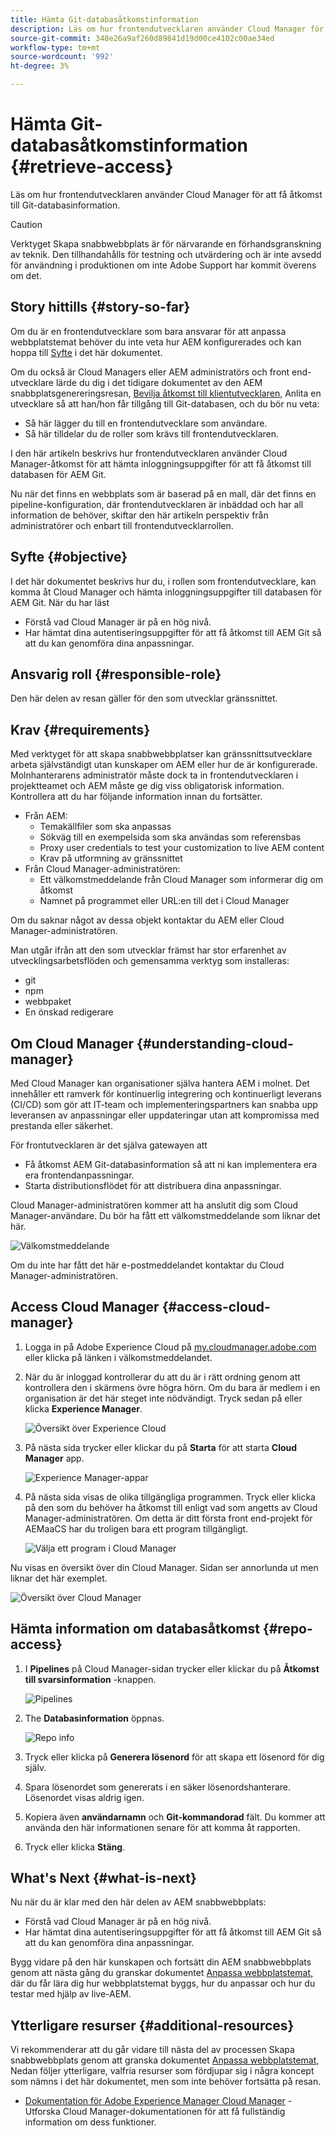 ```yaml
---
title: Hämta Git-databasåtkomstinformation
description: Läs om hur frontendutvecklaren använder Cloud Manager för att få åtkomst till Git-databasinformation.
source-git-commit: 348e26a9af260d89841d19d00ce4102c00ae34ed
workflow-type: tm+mt
source-wordcount: '992'
ht-degree: 3%

---
```



# Hämta Git-databasåtkomstinformation {#retrieve-access}

Läs om hur frontendutvecklaren använder Cloud Manager för att få åtkomst till Git-databasinformation.

>[!CAUTION]
>
>Verktyget Skapa snabbwebbplats är för närvarande en förhandsgranskning av teknik. Den tillhandahålls för testning och utvärdering och är inte avsedd för användning i produktionen om inte Adobe Support har kommit överens om det.

## Story hittills {#story-so-far}

Om du är en frontendutvecklare som bara ansvarar för att anpassa webbplatstemat behöver du inte veta hur AEM konfigurerades och kan hoppa till [Syfte](#objective) i det här dokumentet.

Om du också är Cloud Managers eller AEM administratörs och front end-utvecklare lärde du dig i det tidigare dokumentet av den AEM snabbplatsgenereringsresan, [Bevilja åtkomst till klientutvecklaren,](grant-access.md) Anlita en utvecklare så att han/hon får tillgång till Git-databasen, och du bör nu veta:

* Så här lägger du till en frontendutvecklare som användare.
* Så här tilldelar du de roller som krävs till frontendutvecklaren.

I den här artikeln beskrivs hur frontendutvecklaren använder Cloud Manager-åtkomst för att hämta inloggningsuppgifter för att få åtkomst till databasen för AEM Git.

Nu när det finns en webbplats som är baserad på en mall, där det finns en pipeline-konfiguration, där frontendutvecklaren är inbäddad och har all information de behöver, skiftar den här artikeln perspektiv från administratörer och enbart till frontendutvecklarrollen.

## Syfte {#objective}

I det här dokumentet beskrivs hur du, i rollen som frontendutvecklare, kan komma åt Cloud Manager och hämta inloggningsuppgifter till databasen för AEM Git. När du har läst

* Förstå vad Cloud Manager är på en hög nivå.
* Har hämtat dina autentiseringsuppgifter för att få åtkomst till AEM Git så att du kan genomföra dina anpassningar.

## Ansvarig roll {#responsible-role}

Den här delen av resan gäller för den som utvecklar gränssnittet.

## Krav {#requirements}

Med verktyget för att skapa snabbwebbplatser kan gränssnittsutvecklare arbeta självständigt utan kunskaper om AEM eller hur de är konfigurerade. Molnhanterarens administratör måste dock ta in frontendutvecklaren i projektteamet och AEM måste ge dig viss obligatorisk information. Kontrollera att du har följande information innan du fortsätter.

* Från AEM:
   * Temakällfiler som ska anpassas
   * Sökväg till en exempelsida som ska användas som referensbas
   * Proxy user credentials to test your customization to live AEM content
   * Krav på utformning av gränssnittet
* Från Cloud Manager-administratören:
   * Ett välkomstmeddelande från Cloud Manager som informerar dig om åtkomst
   * Namnet på programmet eller URL:en till det i Cloud Manager

Om du saknar något av dessa objekt kontaktar du AEM eller Cloud Manager-administratören.

Man utgår ifrån att den som utvecklar främst har stor erfarenhet av utvecklingsarbetsflöden och gemensamma verktyg som installeras:

* git
* npm
* webbpaket
* En önskad redigerare

## Om Cloud Manager {#understanding-cloud-manager}

Med Cloud Manager kan organisationer själva hantera AEM i molnet. Det innehåller ett ramverk för kontinuerlig integrering och kontinuerligt leverans (CI/CD) som gör att IT-team och implementeringspartners kan snabba upp leveransen av anpassningar eller uppdateringar utan att kompromissa med prestanda eller säkerhet.

För frontutvecklaren är det själva gatewayen att

* Få åtkomst AEM Git-databasinformation så att ni kan implementera era era frontendanpassningar.
* Starta distributionsflödet för att distribuera dina anpassningar.

Cloud Manager-administratören kommer att ha anslutit dig som Cloud Manager-användare. Du bör ha fått ett välkomstmeddelande som liknar det här.

![Välkomstmeddelande](assets/welcome-email.png)

Om du inte har fått det här e-postmeddelandet kontaktar du Cloud Manager-administratören.

## Access Cloud Manager {#access-cloud-manager}

1. Logga in på Adobe Experience Cloud på [my.cloudmanager.adobe.com](https://my.cloudmanager.adobe.com/) eller klicka på länken i välkomstmeddelandet.

1. När du är inloggad kontrollerar du att du är i rätt ordning genom att kontrollera den i skärmens övre högra hörn. Om du bara är medlem i en organisation är det här steget inte nödvändigt. Tryck sedan på eller klicka **Experience Manager**.

   ![Översikt över Experience Cloud](assets/experience-cloud-overview.png)

1. På nästa sida trycker eller klickar du på **Starta** för att starta **Cloud Manager** app.

   ![Experience Manager-appar](assets/experience-manager-apps.png)

1. På nästa sida visas de olika tillgängliga programmen. Tryck eller klicka på den som du behöver ha åtkomst till enligt vad som angetts av Cloud Manager-administratören. Om detta är ditt första front end-projekt för AEMaaCS har du troligen bara ett program tillgängligt.

   ![Välja ett program i Cloud Manager](assets/cloud-manager-select-program.png)

Nu visas en översikt över din Cloud Manager. Sidan ser annorlunda ut men liknar det här exemplet.

![Översikt över Cloud Manager](assets/cloud-manager-overview.png)

## Hämta information om databasåtkomst {#repo-access}

1. I **Pipelines** på Cloud Manager-sidan trycker eller klickar du på **Åtkomst till svarsinformation** -knappen.

   ![Pipelines](assets/pipelines-repo-info.png)

1. The **Databasinformation** öppnas.

   ![Repo info](assets/repo-info.png)

1. Tryck eller klicka på **Generera lösenord** för att skapa ett lösenord för dig själv.

1. Spara lösenordet som genererats i en säker lösenordshanterare. Lösenordet visas aldrig igen.

1. Kopiera även **användarnamn** och **Git-kommandorad** fält. Du kommer att använda den här informationen senare för att komma åt rapporten.

1. Tryck eller klicka **Stäng**.

## What&#39;s Next {#what-is-next}

Nu när du är klar med den här delen av AEM snabbwebbplats:

* Förstå vad Cloud Manager är på en hög nivå.
* Har hämtat dina autentiseringsuppgifter för att få åtkomst till AEM Git så att du kan genomföra dina anpassningar.

Bygg vidare på den här kunskapen och fortsätt din AEM snabbwebbplats genom att nästa gång du granskar dokumentet [Anpassa webbplatstemat,](customize-theme.md) där du får lära dig hur webbplatstemat byggs, hur du anpassar och hur du testar med hjälp av live-AEM.

## Ytterligare resurser {#additional-resources}

Vi rekommenderar att du går vidare till nästa del av processen Skapa snabbwebbplats genom att granska dokumentet [Anpassa webbplatstemat,](customize-theme.md) Nedan följer ytterligare, valfria resurser som fördjupar sig i några koncept som nämns i det här dokumentet, men som inte behöver fortsätta på resan.

* [Dokumentation för Adobe Experience Manager Cloud Manager](https://experienceleague.adobe.com/docs/experience-manager-cloud-manager/using/introduction-to-cloud-manager.html) - Utforska Cloud Manager-dokumentationen för att få fullständig information om dess funktioner.
